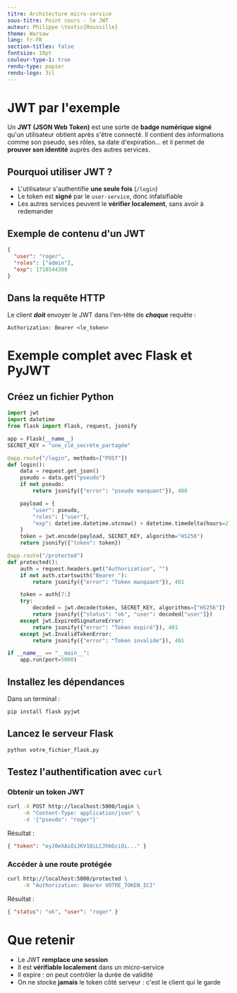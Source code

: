 ```yaml
---
titre: Architecture micro-service
sous-titre: Point cours - le JWT
auteur: Philippe \textsc{Roussille}
theme: Warsaw
lang: fr-FR
section-titles: false
fontsize: 10pt
couleur-type-1: true
rendu-type: papier
rendu-logo: 3il
---
```


# JWT par l'exemple

Un **JWT (JSON Web Token)** est une sorte de **badge numérique signé** qu'un utilisateur obtient après s'être connecté.
Il contient des informations comme son pseudo, ses rôles, sa date d'expiration… et il permet de **prouver son identité** auprès des autres services.

## Pourquoi utiliser JWT ?

- L'utilisateur s'authentifie **une seule fois** (`/login`)
- Le token est **signé** par le `user-service`, donc infalsifiable
- Les autres services peuvent le **vérifier localement**, sans avoir à redemander

## Exemple de contenu d'un JWT

```json
{
  "user": "roger",
  "roles": ["admin"],
  "exp": 1718544300
}
```

## Dans la requête HTTP

Le client ***doit*** envoyer le JWT dans l'en-tête de ***chaque*** requête :

```http
Authorization: Bearer <le_token>
```

# Exemple complet avec Flask et PyJWT

## Créez un fichier Python

```python
import jwt
import datetime
from flask import Flask, request, jsonify

app = Flask(__name__)
SECRET_KEY = "une_clé_secrète_partagée"

@app.route("/login", methods=["POST"])
def login():
    data = request.get_json()
    pseudo = data.get("pseudo")
    if not pseudo:
        return jsonify({"error": "pseudo manquant"}), 400

    payload = {
        "user": pseudo,
        "roles": ["user"],
        "exp": datetime.datetime.utcnow() + datetime.timedelta(hours=2)
    }
    token = jwt.encode(payload, SECRET_KEY, algorithm="HS256")
    return jsonify({"token": token})

@app.route("/protected")
def protected():
    auth = request.headers.get("Authorization", "")
    if not auth.startswith("Bearer "):
        return jsonify({"error": "Token manquant"}), 401

    token = auth[7:]
    try:
        decoded = jwt.decode(token, SECRET_KEY, algorithms=["HS256"])
        return jsonify({"status": "ok", "user": decoded["user"]})
    except jwt.ExpiredSignatureError:
        return jsonify({"error": "Token expiré"}), 401
    except jwt.InvalidTokenError:
        return jsonify({"error": "Token invalide"}), 401

if __name__ == "__main__":
    app.run(port=5000)
```

## Installez les dépendances

Dans un terminal :

```bash
pip install flask pyjwt
```

## Lancez le serveur Flask

```bash
python votre_fichier_flask.py
```

## Testez l'authentification avec `curl`

### Obtenir un token JWT

```bash
curl -X POST http://localhost:5000/login \
     -H "Content-Type: application/json" \
     -d '{"pseudo": "roger"}'
```

Résultat :

```json
{ "token": "eyJ0eXAiOiJKV1QiLCJhbGciOi..." }
```

### Accéder à une route protégée

```bash
curl http://localhost:5000/protected \
     -H "Authorization: Bearer VOTRE_TOKEN_ICI"
```

Résultat :

```json
{ "status": "ok", "user": "roger" }
```


# Que retenir

- Le JWT **remplace une session**
- Il est **vérifiable localement** dans un micro-service
- Il expire : on peut contrôler la durée de validité
- On ne stocke **jamais** le token côté serveur : c'est le client qui le garde
